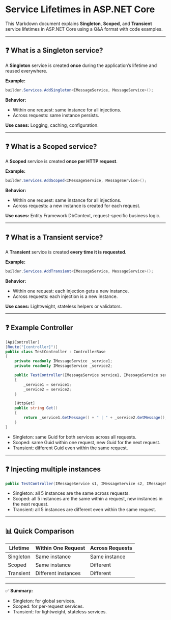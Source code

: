 # Service Lifetimes in ASP.NET Core

This Markdown document explains **Singleton**, **Scoped**, and **Transient** service lifetimes in ASP.NET Core using a Q&A format with code examples.

---

## ❓ What is a Singleton service?
A **Singleton** service is created **once** during the application’s lifetime and reused everywhere.

**Example:**
```csharp
builder.Services.AddSingleton<IMessageService, MessageService>();
```

**Behavior:**
- Within one request: same instance for all injections.
- Across requests: same instance persists.

**Use cases:** Logging, caching, configuration.

---

## ❓ What is a Scoped service?
A **Scoped** service is created **once per HTTP request**.

**Example:**
```csharp
builder.Services.AddScoped<IMessageService, MessageService>();
```

**Behavior:**
- Within one request: same instance for all injections.
- Across requests: a new instance is created for each request.

**Use cases:** Entity Framework DbContext, request-specific business logic.

---

## ❓ What is a Transient service?
A **Transient** service is created **every time it is requested**.

**Example:**
```csharp
builder.Services.AddTransient<IMessageService, MessageService>();
```

**Behavior:**
- Within one request: each injection gets a new instance.
- Across requests: each injection is a new instance.

**Use cases:** Lightweight, stateless helpers or validators.

---

## ❓ Example Controller
```csharp
[ApiController]
[Route("[controller]")]
public class TestController : ControllerBase
{
    private readonly IMessageService _service1;
    private readonly IMessageService _service2;

    public TestController(IMessageService service1, IMessageService service2)
    {
        _service1 = service1;
        _service2 = service2;
    }

    [HttpGet]
    public string Get()
    {
        return _service1.GetMessage() + " | " + _service2.GetMessage();
    }
}
```

- Singleton: same Guid for both services across all requests.
- Scoped: same Guid within one request, new Guid for the next request.
- Transient: different Guid even within the same request.

---

## ❓ Injecting multiple instances
```csharp
public TestController(IMessageService s1, IMessageService s2, IMessageService s3, IMessageService s4, IMessageService s5) { }
```

- Singleton: all 5 instances are the same across requests.
- Scoped: all 5 instances are the same within a request, new instances in the next request.
- Transient: all 5 instances are different even within the same request.

---

## 📊 Quick Comparison
| Lifetime     | Within One Request | Across Requests |
|--------------|------------------|----------------|
| Singleton    | Same instance     | Same instance   |
| Scoped       | Same instance     | Different       |
| Transient    | Different instances | Different     |

---

✅ **Summary:**
- Singleton: for global services.
- Scoped: for per-request services.
- Transient: for lightweight, stateless services.

